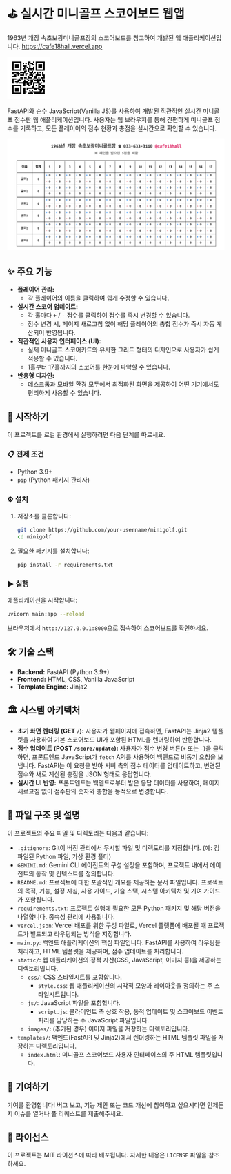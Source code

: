 # ⛳ 실시간 미니골프 스코어보드 웹앱

1963년 개장 속초보광미니골프장의 스코어보드를 참고하여 개발된 웹 애플리케이션입니다.
https://cafe18hall.vercel.app

![QR Code to Live App](static/images/QR-mini-golf-score.png)

FastAPI와 순수 JavaScript(Vanilla JS)를 사용하여 개발된 직관적인 실시간 미니골프 점수판 웹 애플리케이션입니다.
사용자는 웹 브라우저를 통해 간편하게 미니골프 점수를 기록하고, 모든 플레이어의 점수 현황과 총점을 실시간으로 확인할 수 있습니다.

![Mini Golf Scoreboard Screenshot](static/images/ScreenShot-mini-golf-score.png)

## ✨ 주요 기능

- **플레이어 관리:**
  - 각 플레이어의 이름을 클릭하여 쉽게 수정할 수 있습니다.
- **실시간 스코어 업데이트:**
  - 각 홀마다 `+` / `-` 점수를 클릭하여 점수를 즉시 변경할 수 있습니다.
  - 점수 변경 시, 페이지 새로고침 없이 해당 플레이어의 총합 점수가 즉시 자동 계산되어 반영됩니다.
- **직관적인 사용자 인터페이스 (UI):**
  - 실제 미니골프 스코어카드와 유사한 그리드 형태의 디자인으로 사용자가 쉽게 적응할 수 있습니다.
  - 1홀부터 17홀까지의 스코어를 한눈에 파악할 수 있습니다.
- **반응형 디자인:**
  - 데스크톱과 모바일 환경 모두에서 최적화된 화면을 제공하여 어떤 기기에서도 편리하게 사용할 수 있습니다.

## 🚀 시작하기

이 프로젝트를 로컬 환경에서 실행하려면 다음 단계를 따르세요.

### 📋 전제 조건

- Python 3.9+
- `pip` (Python 패키지 관리자)

### ⚙️ 설치

1.  저장소를 클론합니다:
    ```bash
    git clone https://github.com/your-username/minigolf.git
    cd minigolf
    ```
2.  필요한 패키지를 설치합니다:
    ```bash
    pip install -r requirements.txt
    ```

### ▶️ 실행

애플리케이션을 시작합니다:

```bash
uvicorn main:app --reload
```

브라우저에서 `http://127.0.0.1:8000`으로 접속하여 스코어보드를 확인하세요.

## 🛠️ 기술 스택

- **Backend:** FastAPI (Python 3.9+)
- **Frontend:** HTML, CSS, Vanilla JavaScript
- **Template Engine:** Jinja2

## 🏛️ 시스템 아키텍처

- **초기 화면 렌더링 (GET `/`):**
  사용자가 웹페이지에 접속하면, FastAPI는 Jinja2 템플릿을 사용하여 기본 스코어보드 UI가 포함된 HTML을 렌더링하여 반환합니다.
- **점수 업데이트 (POST `/score/update`):**
  사용자가 점수 변경 버튼(`+` 또는 `-`)을 클릭하면, 프론트엔드 JavaScript가 `fetch` API를 사용하여 백엔드로 비동기 요청을 보냅니다. FastAPI는 이 요청을 받아 서버 측의 점수 데이터를 업데이트하고, 변경된 점수와 새로 계산된 총점을 JSON 형태로 응답합니다.
- **실시간 UI 반영:**
  프론트엔드는 백엔드로부터 받은 응답 데이터를 사용하여, 페이지 새로고침 없이 점수판의 숫자와 총합을 동적으로 변경합니다.

## 📁 파일 구조 및 설명

이 프로젝트의 주요 파일 및 디렉토리는 다음과 같습니다:

- `.gitignore`: Git이 버전 관리에서 무시할 파일 및 디렉토리를 지정합니다. (예: 컴파일된 Python 파일, 가상 환경 폴더)
- `GEMINI.md`: Gemini CLI 에이전트의 구성 설정을 포함하며, 프로젝트 내에서 에이전트의 동작 및 컨텍스트를 정의합니다.
- `README.md`: 프로젝트에 대한 포괄적인 개요를 제공하는 문서 파일입니다. 프로젝트의 목적, 기능, 설정 지침, 사용 가이드, 기술 스택, 시스템 아키텍처 및 기여 가이드가 포함됩니다.
- `requirements.txt`: 프로젝트 실행에 필요한 모든 Python 패키지 및 해당 버전을 나열합니다. 종속성 관리에 사용됩니다.
- `vercel.json`: Vercel 배포를 위한 구성 파일로, Vercel 플랫폼에 배포될 때 프로젝트가 빌드되고 라우팅되는 방식을 지정합니다.
- `main.py`: 백엔드 애플리케이션의 핵심 파일입니다. FastAPI를 사용하여 라우팅을 처리하고, HTML 템플릿을 제공하며, 점수 업데이트를 처리합니다.
- `static/`: 웹 애플리케이션의 정적 자산(CSS, JavaScript, 이미지 등)을 제공하는 디렉토리입니다.
  - `css/`: CSS 스타일시트를 포함합니다.
    - `style.css`: 웹 애플리케이션의 시각적 모양과 레이아웃을 정의하는 주 스타일시트입니다.
  - `js/`: JavaScript 파일을 포함합니다.
    - `script.js`: 클라이언트 측 상호 작용, 동적 업데이트 및 스코어보드 이벤트 처리를 담당하는 주 JavaScript 파일입니다.
  - `images/`: (추가된 경우) 이미지 파일을 저장하는 디렉토리입니다.
- `templates/`: 백엔드(FastAPI 및 Jinja2)에서 렌더링하는 HTML 템플릿 파일을 저장하는 디렉토리입니다.
  - `index.html`: 미니골프 스코어보드 사용자 인터페이스의 주 HTML 템플릿입니다.

## 🤝 기여하기

기여를 환영합니다! 버그 보고, 기능 제안 또는 코드 개선에 참여하고 싶으시다면 언제든지 이슈를 열거나 풀 리퀘스트를 제출해주세요.

## 📄 라이선스

이 프로젝트는 MIT 라이선스에 따라 배포됩니다. 자세한 내용은 `LICENSE` 파일을 참조하세요.
